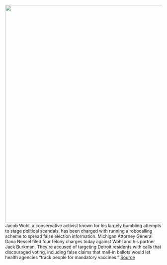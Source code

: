 <img src='https://cdn.vox-cdn.com/thumbor/5yLlWBZxr2_GfCTz7wdZsOCBwGY=/0x0:2040x1360/1200x800/filters:focal(857x517:1183x843)/cdn.vox-cdn.com/uploads/chorus_image/image/67567987/acastro_200503_4006_politicalInfluencers_0001.0.jpg' width='700px' /><br/>
Jacob Wohl, a conservative activist known for his largely bumbling attempts to stage political scandals, has been charged with running a robocalling scheme to spread false election information. Michigan Attorney General Dana Nessel filed four felony charges today against Wohl and his partner Jack Burkman. They're accused of targeting Detroit residents with calls that discouraged voting, including false claims that mail-in ballots would let health agencies “track people for mandatory vaccines.”
<a href='https://www.theverge.com/2020/10/1/21497823/jacob-wohl-jack-burkman-michigan-robocall-voter-intimidation-felony-charges'> Source <a/>